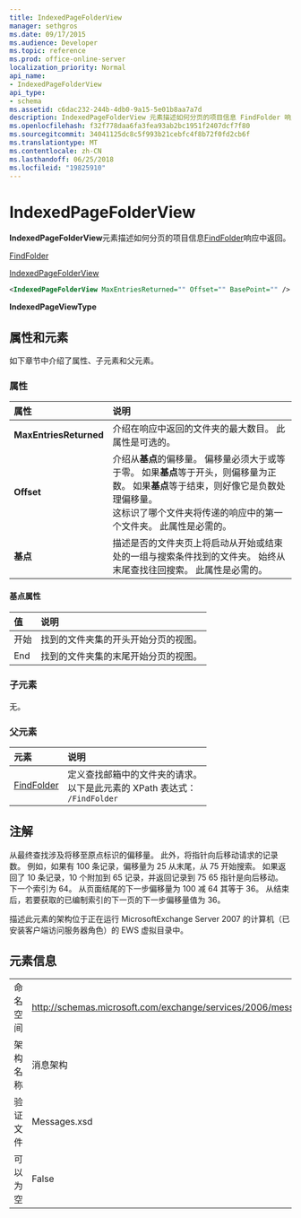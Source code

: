```yaml
---
title: IndexedPageFolderView
manager: sethgros
ms.date: 09/17/2015
ms.audience: Developer
ms.topic: reference
ms.prod: office-online-server
localization_priority: Normal
api_name:
- IndexedPageFolderView
api_type:
- schema
ms.assetid: c6dac232-244b-4db0-9a15-5e01b8aa7a7d
description: IndexedPageFolderView 元素描述如何分页的项目信息 FindFolder 响应中返回。
ms.openlocfilehash: f32f778daa6fa3fea93ab2bc1951f2407dcf7f80
ms.sourcegitcommit: 34041125dc8c5f993b21cebfc4f8b72f0fd2cb6f
ms.translationtype: MT
ms.contentlocale: zh-CN
ms.lasthandoff: 06/25/2018
ms.locfileid: "19825910"
---
```

# <a name="indexedpagefolderview"></a>IndexedPageFolderView

**IndexedPageFolderView**元素描述如何分页的项目信息[FindFolder](findfolder.md)响应中返回。 
  
[FindFolder](findfolder.md)
  
[IndexedPageFolderView](indexedpagefolderview.md)
  
```xml
<IndexedPageFolderView MaxEntriesReturned="" Offset="" BasePoint="" />
```

 **IndexedPageViewType**
## <a name="attributes-and-elements"></a>属性和元素

如下章节中介绍了属性、子元素和父元素。
  
### <a name="attributes"></a>属性

|**属性**|**说明**|
|:-----|:-----|
|**MaxEntriesReturned** <br/> |介绍在响应中返回的文件夹的最大数目。 此属性是可选的。  <br/> |
|**Offset** <br/> |介绍从**基点**的偏移量。 偏移量必须大于或等于零。 如果**基点**等于开头，则偏移量为正数。 如果**基点**等于结束，则好像它是负数处理偏移量。  <br/> 这标识了哪个文件夹将传递的响应中的第一个文件夹。 此属性是必需的。  <br/> |
|**基点** <br/> |描述是否的文件夹页上将启动从开始或结束处的一组与搜索条件找到的文件夹。 始终从末尾查找往回搜索。 此属性是必需的。  <br/> |
   
#### <a name="basepoint-attribute"></a>基点属性

|**值**|**说明**|
|:-----|:-----|
|开始  <br/> |找到的文件夹集的开头开始分页的视图。  <br/> |
|End  <br/> |找到的文件夹集的末尾开始分页的视图。  <br/> |
   
### <a name="child-elements"></a>子元素

无。
  
### <a name="parent-elements"></a>父元素

|**元素**|**说明**|
|:-----|:-----|
|[FindFolder](findfolder.md) <br/> |定义查找邮箱中的文件夹的请求。  <br/> 以下是此元素的 XPath 表达式：  <br/>  `/FindFolder` <br/> |
   
## <a name="remarks"></a>注解

从最终查找涉及将移至原点标识的偏移量。 此外，将指针向后移动请求的记录数。 例如，如果有 100 条记录，偏移量为 25 从末尾，从 75 开始搜索。 如果返回了 10 条记录，10 个附加到 65 记录，并返回记录到 75 65 指针是向后移动。 下一个索引为 64。 从页面结尾的下一步偏移量为 100 减 64 其等于 36。 从结束后，若要获取的已编制索引的下一页的下一步偏移量值为 36。
  
描述此元素的架构位于正在运行 MicrosoftExchange Server 2007 的计算机（已安装客户端访问服务器角色）的 EWS 虚拟目录中。
  
## <a name="element-information"></a>元素信息

|||
|:-----|:-----|
|命名空间  <br/> |http://schemas.microsoft.com/exchange/services/2006/messages  <br/> |
|架构名称  <br/> |消息架构  <br/> |
|验证文件  <br/> |Messages.xsd  <br/> |
|可以为空  <br/> |False  <br/> |
   

